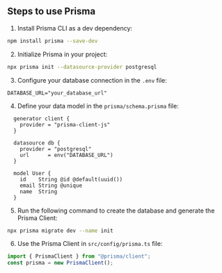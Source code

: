 ## Steps to use Prisma

1. Install Prisma CLI as a dev dependency:

```bash
npm install prisma --save-dev
```

2. Initialize Prisma in your project:

```bash
npx prisma init --datasource-provider postgresql
```

3. Configure your database connection in the `.env` file:

```env
DATABASE_URL="your_database_url"
```

4. Define your data model in the `prisma/schema.prisma` file:

```
  generator client {
    provider = "prisma-client-js"
  }

  datasource db {
    provider = "postgresql"
    url      = env("DATABASE_URL")
  }

  model User {
    id    String @id @default(uuid())
    email String @unique
    name  String
  }
```

5. Run the following command to create the database and generate the Prisma Client:

```bash
npx prisma migrate dev --name init
```

6. Use the Prisma Client in `src/config/prisma.ts` file:

```typescript
import { PrismaClient } from "@prisma/client";
const prisma = new PrismaClient();
```
